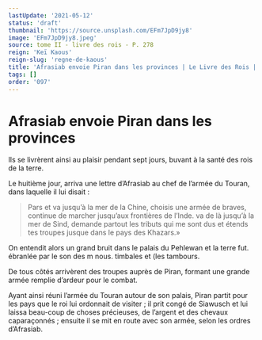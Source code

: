 ```yaml
---
lastUpdate: '2021-05-12'
status: 'draft'
thumbnail: 'https://source.unsplash.com/EFm7JpD9jy8'
image: 'EFm7JpD9jy8.jpeg'
source: tome II - livre des rois - P. 278
reign: 'Keï Kaous'
reign-slug: 'regne-de-kaous'
title: 'Afrasiab envoie Piran dans les provinces | Le Livre des Rois | Shâhnâmeh'
tags: []
order: '097'
---
```


# Afrasiab envoie Piran dans les provinces

Ils se livrèrent ainsi au plaisir pendant sept jours, buvant à la santé des rois de la terre.

Le huitième jour, arriva une lettre d’Afrasiab au chef de l’armée du Touran, dans laquelle il lui disait :

> Pars et va jusqu’à la mer de la Chine, choisis une armée de braves, continue de marcher jusqu’aux frontières de l’Inde. va de là jusqu’à la mer de Sind, demande partout les tributs qui me sont dus et étends tes troupes jusque dans le pays des Khazars.»

On entendit alors un grand bruit dans le palais du Pehlewan et la terre fut. ébranlée par le son des m nous. timbales et (les tambours.

De tous côtés arrivèrent des troupes auprès de Piran, formant une grande armée remplie d’ardeur pour le combat.

Ayant ainsi réuni l’armée du Touran autour de son palais, Piran partit pour les pays que le roi lui ordonnait de visiter ; il prit congé de Siawusch et lui laissa beau-coup de choses précieuses, de l’argent et des chevaux caparaçonnés ; ensuite il se mit en route avec son armée, selon les ordres d’Afrasiab.
